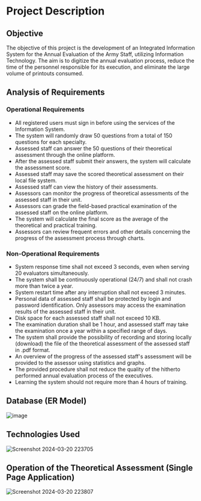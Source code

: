 # Project Description

## Objective
The objective of this project is the development of an Integrated Information System for the Annual Evaluation of the Army Staff, utilizing Information Technology. The aim is to digitize the annual evaluation process, reduce the time of the personnel responsible for its execution, and eliminate the large volume of printouts consumed.

## Analysis of Requirements

### Operational Requirements
- All registered users must sign in before using the services of the Information System.
- The system will randomly draw 50 questions from a total of 150 questions for each specialty.
- Assessed staff can answer the 50 questions of their theoretical assessment through the online platform.
- After the assessed staff submit their answers, the system will calculate the assessment score.
- Assessed staff may save the scored theoretical assessment on their local file system.
- Assessed staff can view the history of their assessments.
- Assessors can monitor the progress of theoretical assessments of the assessed staff in their unit.
- Assessors can grade the field-based practical examination of the assessed staff on the online platform.
- The system will calculate the final score as the average of the theoretical and practical training.
- Assessors can review frequent errors and other details concerning the progress of the assessment process through charts.

### Non-Operational Requirements
- System response time shall not exceed 3 seconds, even when serving 20 evaluators simultaneously.
- The system shall be continuously operational (24/7) and shall not crash more than twice a year.
- System restart time after any interruption shall not exceed 3 minutes.
- Personal data of assessed staff shall be protected by login and password identification. Only assessors may access the examination results of the assessed staff in their unit.
- Disk space for each assessed staff shall not exceed 10 KB.
- The examination duration shall be 1 hour, and assessed staff may take the examination once a year within a specified range of days.
- The system shall provide the possibility of recording and storing locally (download) the file of the theoretical assessment of the assessed staff in .pdf format.
- An overview of the progress of the assessed staff's assessment will be provided to the assessor using statistics and graphs.
- The provided procedure shall not reduce the quality of the hitherto performed annual evaluation process of the executives.
- Learning the system should not require more than 4 hours of training.

## Database (ER Model)
![image](https://github.com/CodeNinjaTech/Java-Web-App-For-Military-Staff-Evaluation/assets/143879796/2cf1e6f3-4008-4256-b556-2d8dac322e38)

## Technologies Used
![Screenshot 2024-03-20 223705](https://github.com/CodeNinjaTech/Java-Web-App-For-Military-Staff-Evaluation/assets/143879796/64c101e9-d7b4-4890-982d-85bd77e5f5c7)

## Operation of the Theoretical Assessment (Single Page Application)
![Screenshot 2024-03-20 223807](https://github.com/CodeNinjaTech/Java-Web-App-For-Military-Staff-Evaluation/assets/143879796/6f0f0e8e-1770-4026-a047-92e6bdd080af)
